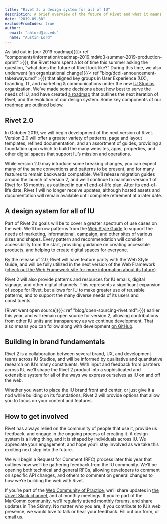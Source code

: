 ```yaml
---
title: "Rivet 2: a design system for all of IU"
description: A brief overview of the future of Rivet and what it means for IU.
date: "2019-09-30"
excludeFromIndex: true
author:
  email: "ahlord@iu.edu"
  name: "Austin Lord"
---
```


As laid out in [our 2019 roadmap]({{< ref "components/information/roadmap-2019.md#q3-summer-2019-production-sprint" >}}), the Rivet team spent a lot of time this summer asking the question, “what does the future of Rivet look like?” During this time, we also underwent [an organizational change]({{< ref "blog/dcdi-announcement-takeaways.md" >}}) that aligned key groups in User Experience (UX), branding, IT, and marketing & communications under the new [IU Studios](https://studios.iu.edu) organization. We’ve made some decisions about how best to serve the needs of IU, and have created [a roadmap]() that outlines the next iteration of Rivet, and the evolution of our design system. Some key components of our roadmap are outlined below.

## Rivet 2.0

In October 2019, we will begin development of the next version of Rivet. Version 2.0 will offer a greater variety of patterns, page and layout templates, refined documentation, and an assortment of guides, providing a foundation upon which to build the many websites, apps, properties, and other digital spaces that support IU’s mission and operations.

While version 2.0 may introduce some breaking changes, you can expect many of the same conventions and patterns to be present, and for many features to remain backwards compatible. We’ll release migration guides around the launch of version 2, and we’ll continue to maintain version 1 of Rivet for 18 months, as outlined in our [v1 end-of-life plan](https://docs.google.com/document/d/1QwdIeY_bm6ax-lPbcCHmaquhc-iZHssNkeYEPQNdBGs/edit?usp=sharing). After its end-of-life date, Rivet 1 will no longer receive updates, although hosted assets and documentation will remain available until complete retirement at a later date.

## A design system for all of IU

Part of Rivet 2’s goals will be to cover a greater spectrum of use cases on the web. We’ll borrow patterns from the [Web Style Guide](https://styleguide.iu.edu/) to support the needs of marketing, informational, campaign, and other sites of various sizes and shapes. Every pattern and recommendation will consider accessibility from the start, providing guidance on creating accessible products, and helping to create digital spaces for everyone.

By the release of 2.0, Rivet will have feature parity with the Web Style Guide, and will be fully utilized in the next version of the Web Framework ([check out the Web Framework site for more information about its future](https://framework.iu.edu/v2/)).

Rivet 2 will also provide patterns and resources for IU emails, digital signage, and other digital channels. This represents a significant expansion of scope for Rivet, but allows for IU to make greater use of reusable patterns, and to support the many diverse needs of its users and constituents.

[Rivet went open source]({{< ref "blog/open-sourcing-rivet.md">}}) earlier this year, and will remain open source for version 2, allowing contributions from other IU units and transparency as we continue development. That also means you can follow along with development [on GitHub](https://github.com/indiana-university/rivet-source).

## Building in brand fundamentals

Rivet 2 is a collaboration between several brand, UX, and development teams across IU Studios, and will be informed by qualitative and quantitative research on IU’s many constituents. With input and feedback from partners across IU, we’ll shape the Rivet 2 product into a sophisticated and extensible system for all of the ways we express ourselves as IU on and off the web.

Whether you want to place the IU brand front and center, or just give it a nod while building on its foundations, Rivet 2 will provide options that allow you to focus on your content and features.

## How to get involved

Rivet has always relied on the community of people that use it, provide us feedback, and engage in the ongoing process of creating it. A design system is a living thing, and it is shaped by individuals across IU. We appreciate your engagement, and hope you’ll stay involved as we take this exciting next step into the future.

We will begin a Request for Comment (RFC) process later this year that outlines how we’ll be gathering feedback from the IU community. We’ll be opening both technical and general RFCs, allowing developers to comment on specific API changes, and others to comment on general changes to how we’re building the web with Rivet.

If you’re part of the [Web Community of Practice](https://developers.iu.edu/communities/webcop/), we’ll share updates in [the #rivet Slack channel](https://iuwebcommunity.slack.com/messages/CA85K3H6Y), and at monthly meetings. If you’re part of the MarComm community, we’ll regularly attend monthly forums, and share updates in The Skinny. No matter who you are, if you contribute to IU’s web presence, we would love to talk or hear your feedback. Fill out our form, or [email us](mailto:rivet@iu.edu).